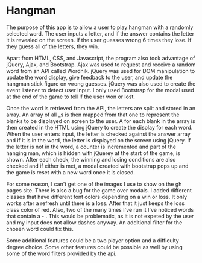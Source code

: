 # Hangman

The purpose of this app is to allow a user to play hangman with a randomly selected word. The user inputs a letter, and if the answer contains the letter it is revealed on the screen.  If the user guesses wrong 6 times they lose.  If they guess all of the letters, they win.

Apart from HTML, CSS, and Javascript, the program also took advantage of jQuery, Ajax, and Bootstrap.  Ajax was used to request and receive a random word from an API called Wordnik.  jQuery was used for DOM manipulation to update the word display, give feedback to the user, and update the hangman stick figure on wrong guesses.  jQuery was also used to create the event listener to detect user input.  I only used Bootstrap for the modal used at the end of the game to tell if the user won or lost.

Once the word is retrieved from the API, the letters are split and stored in an array.  An array of all _s is then mapped from that one to represent the blanks to be displayed on screen to the user.  A <span> for each blank in the array is then created in the HTML using jQuery to create the display for each word.  When the user enters input, the letter is checked against the answer array and if it is in the word, the letter is displayed on the screen using jQuery.  If the letter is not in the word, a counter is incremented and part of the hanging man, which is hidden with jQuerey at the start of the game, is shown.  After each check, the winning and losing conditions are also checked and if either is met, a modal created with bootstrap pops up and the game is reset with a new word once it is closed.

For some reason, I can't get one of the images I use to show on the gh pages site.  There is also a bug for the game over modals.  I added different classes that have different font colors depending on a win or loss.  It only works after a refresh until there is a loss.  After that it just keeps the loss class color of red.  Also, two of the many times I've run it I've noticed words that contain a - .  This would be problematic, as it is not expeted by the user and my input does not allow dashes anyway.  An additional filter for the chosen word could fix this.  

Some additional features could be a two player option and a difficulty degree choice.  Some other features could be possible as well by using some of the word filters provided by the api.
